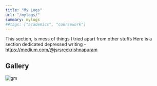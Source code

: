 ```yaml
---
title: "My Logs"
url: "/mylogs/"
summary: mylogs
##tags: ["academics", "coursework"]
---
```


This section, is mess of things I tried apart from other stuffs
Here is a section dedicated depressed writing 
   -https://medium.com/@jsrsreekrishnapuram
## Gallery
![gm](/gallery/suprabhath.jpeg)



